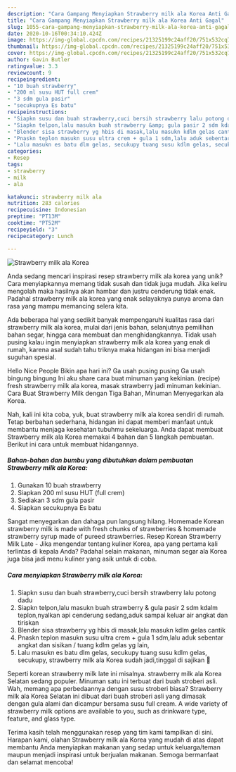 ```yaml
---
description: "Cara Gampang Menyiapkan Strawberry milk ala Korea Anti Gagal"
title: "Cara Gampang Menyiapkan Strawberry milk ala Korea Anti Gagal"
slug: 1055-cara-gampang-menyiapkan-strawberry-milk-ala-korea-anti-gagal
date: 2020-10-16T00:34:10.424Z
image: https://img-global.cpcdn.com/recipes/21325199c24aff20/751x532cq70/strawberry-milk-ala-korea-foto-resep-utama.jpg
thumbnail: https://img-global.cpcdn.com/recipes/21325199c24aff20/751x532cq70/strawberry-milk-ala-korea-foto-resep-utama.jpg
cover: https://img-global.cpcdn.com/recipes/21325199c24aff20/751x532cq70/strawberry-milk-ala-korea-foto-resep-utama.jpg
author: Gavin Butler
ratingvalue: 3.3
reviewcount: 9
recipeingredient:
- "10 buah strawberry"
- "200 ml susu HUT full crem"
- "3 sdm gula pasir"
- "secukupnya Es batu"
recipeinstructions:
- "Siapkn susu dan buah strawberry,cuci bersih strawberry lalu potong dadu"
- "Siapkn telpon,lalu masukn buah strawberry &amp; gula pasir 2 sdm kdalm teplon,nyalkan api cenderung sedang,aduk sampai keluar air angkat dan tiriskan"
- "Blender sisa strawberry yg hbis di masak,lalu masukn kdlm gelas cantik"
- "Pnaskn teplon masukn susu ultra crem + gula 1 sdm,lalu aduk sebentar angkat dan sisikan / tuang kdlm gelas yg lain,"
- "Lalu masukn es batu dlm gelas, secukupy tuang susu kdlm gelas, secukupy, strawberry milk ala Korea sudah jadi,tinggal di sajikan 🥰"
categories:
- Resep
tags:
- strawberry
- milk
- ala

katakunci: strawberry milk ala 
nutrition: 283 calories
recipecuisine: Indonesian
preptime: "PT13M"
cooktime: "PT52M"
recipeyield: "3"
recipecategory: Lunch

---
```



![Strawberry milk ala Korea](https://img-global.cpcdn.com/recipes/21325199c24aff20/751x532cq70/strawberry-milk-ala-korea-foto-resep-utama.jpg)

Anda sedang mencari inspirasi resep strawberry milk ala korea yang unik? Cara menyiapkannya memang tidak susah dan tidak juga mudah. Jika keliru mengolah maka hasilnya akan hambar dan justru cenderung tidak enak. Padahal strawberry milk ala korea yang enak selayaknya punya aroma dan rasa yang mampu memancing selera kita.

Ada beberapa hal yang sedikit banyak mempengaruhi kualitas rasa dari strawberry milk ala korea, mulai dari jenis bahan, selanjutnya pemilihan bahan segar, hingga cara membuat dan menghidangkannya. Tidak usah pusing kalau ingin menyiapkan strawberry milk ala korea yang enak di rumah, karena asal sudah tahu triknya maka hidangan ini bisa menjadi suguhan spesial.

Hello Nice People Bikin apa hari ini? Ga usah pusing pusing Ga usah bingung bingung Ini aku share cara buat minuman yang kekinian. (recipe) fresh strawberry milk ala korea, masak strawberry jadi minuman kekinian. Cara Buat Strawberry Milk dengan Tiga Bahan, Minuman Menyegarkan ala Korea.


Nah, kali ini kita coba, yuk, buat strawberry milk ala korea sendiri di rumah. Tetap berbahan sederhana, hidangan ini dapat memberi manfaat untuk membantu menjaga kesehatan tubuhmu sekeluarga. Anda dapat membuat Strawberry milk ala Korea memakai 4 bahan dan 5 langkah pembuatan. Berikut ini cara untuk membuat hidangannya.

<!--inarticleads1-->

##### Bahan-bahan dan bumbu yang dibutuhkan dalam pembuatan Strawberry milk ala Korea:

1. Gunakan 10 buah strawberry
1. Siapkan 200 ml susu HUT (full crem)
1. Sediakan 3 sdm gula pasir
1. Siapkan secukupnya Es batu


Sangat menyegarkan dan dahaga pun langsung hilang. Homemade Korean strawberry milk is made with fresh chunks of strawberries &amp; homemade strawberry syrup made of pureed strawberries. Resep Korean Strawberry Milk Late - Jika mengendar tentang kuliner Korea, apa yang pertama kali terlintas di kepala Anda? Padahal selain makanan, minuman segar ala Korea juga bisa jadi menu kuliner yang asik untuk di coba. 

<!--inarticleads2-->

##### Cara menyiapkan Strawberry milk ala Korea:

1. Siapkn susu dan buah strawberry,cuci bersih strawberry lalu potong dadu
1. Siapkn telpon,lalu masukn buah strawberry &amp; gula pasir 2 sdm kdalm teplon,nyalkan api cenderung sedang,aduk sampai keluar air angkat dan tiriskan
1. Blender sisa strawberry yg hbis di masak,lalu masukn kdlm gelas cantik
1. Pnaskn teplon masukn susu ultra crem + gula 1 sdm,lalu aduk sebentar angkat dan sisikan / tuang kdlm gelas yg lain,
1. Lalu masukn es batu dlm gelas, secukupy tuang susu kdlm gelas, secukupy, strawberry milk ala Korea sudah jadi,tinggal di sajikan 🥰


Seperti korean strawberry milk late ini misalnya. strawberry milk ala Korea Selatan sedang populer. Minuman satu ini terbuat dari buah stroberi asli. Wah, memang apa perbedaannya dengan susu stroberi biasa? Strawberry milk ala Korea Selatan ini dibuat dari buah stroberi asli yang dimasak dengan gula alami dan dicampur bersama susu full cream. A wide variety of strawberry milk options are available to you, such as drinkware type, feature, and glass type. 

Terima kasih telah menggunakan resep yang tim kami tampilkan di sini. Harapan kami, olahan Strawberry milk ala Korea yang mudah di atas dapat membantu Anda menyiapkan makanan yang sedap untuk keluarga/teman maupun menjadi inspirasi untuk berjualan makanan. Semoga bermanfaat dan selamat mencoba!
